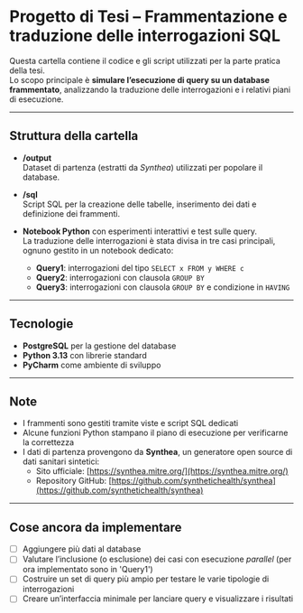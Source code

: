 # Progetto di Tesi – Frammentazione e traduzione delle interrogazioni SQL

Questa cartella contiene il codice e gli script utilizzati per la parte pratica della tesi.  
Lo scopo principale è **simulare l’esecuzione di query su un database frammentato**, analizzando la traduzione delle interrogazioni e i relativi piani di esecuzione.

---

## Struttura della cartella

- **/output**  
  Dataset di partenza (estratti da *Synthea*) utilizzati per popolare il database.

- **/sql**  
  Script SQL per la creazione delle tabelle, inserimento dei dati e definizione dei frammenti.

- **Notebook Python** con esperimenti interattivi e test sulle query.  
  La traduzione delle interrogazioni è stata divisa in tre casi principali, ognuno gestito in un notebook dedicato:
  - **Query1**: interrogazioni del tipo `SELECT x FROM y WHERE c`  
  - **Query2**: interrogazioni con clausola `GROUP BY`  
  - **Query3**: interrogazioni con clausola `GROUP BY` e condizione in `HAVING`  

---

## Tecnologie
- **PostgreSQL** per la gestione del database  
- **Python 3.13** con librerie standard  
- **PyCharm** come ambiente di sviluppo  

---

## Note
- I frammenti sono gestiti tramite viste e script SQL dedicati  
- Alcune funzioni Python stampano il piano di esecuzione per verificarne la correttezza  
- I dati di partenza provengono da **Synthea**, un generatore open source di dati sanitari sintetici:  
  - Sito ufficiale: [https://synthea.mitre.org/](https://synthea.mitre.org/)  
  - Repository GitHub: [https://github.com/synthetichealth/synthea](https://github.com/synthetichealth/synthea)

---

## Cose ancora da implementare
- [ ] Aggiungere più dati al database 
- [ ] Valutare l’inclusione (o esclusione) dei casi con esecuzione *parallel* (per ora implementato sono in 'Query1')
- [ ] Costruire un set di query più ampio per testare le varie tipologie di interrogazioni  
- [ ] Creare un’interfaccia minimale per lanciare query e visualizzare i risultati  

